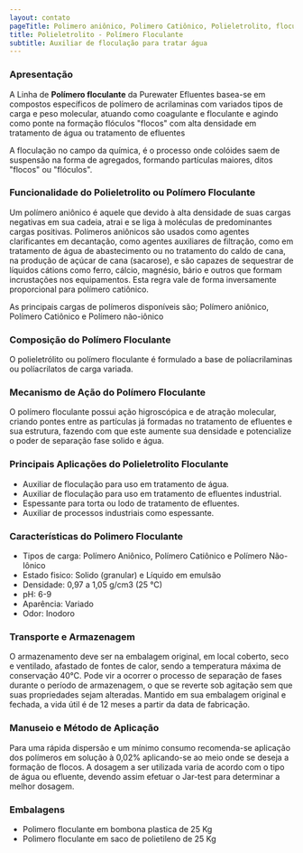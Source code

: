 ```yaml
---
layout: contato
pageTitle: Polimero aniônico, Polimero Catiônico, Polieletrolito, floculante, polimero floculante, adensamento de lodo, floculante para tratamento de efluentes, polimero para tratamento de efluentes, polieletrolito floculante
title: Polieletrolito - Polímero Floculante
subtitle: Auxiliar de floculação para tratar água
---
```


### Apresentação
A Linha de **Polímero floculante** da Purewater Efluentes basea-se em compostos específicos de polímero de acrilaminas com variados tipos de carga e peso molecular, atuando como coagulante e floculante e agindo como ponte na formação flóculos "flocos" com alta densidade em tratamento de água ou tratamento de efluentes

A floculação no campo da química, é o processo onde colóides saem de suspensão na forma de agregados, formando partículas maiores, ditos "flocos" ou "flóculos". 

### Funcionalidade do Polieletrolito ou Polímero Floculante

Um polímero aniônico é aquele que devido à alta densidade de suas cargas negativas em sua cadeia, atrai e se liga à moléculas de predominantes cargas positivas. Polímeros aniônicos são usados como agentes clarificantes em decantação, como agentes auxiliares de filtração, como em tratamento de água de abastecimento ou no tratamento do caldo de cana, na produção de açúcar de cana (sacarose), e são capazes de sequestrar de líquidos cátions como ferro, cálcio, magnésio, bário e outros que formam incrustações nos equipamentos. 
Esta regra vale de forma inversamente proporcional para polímero catiônico.

As principais cargas de polímeros disponíveis são; Polímero aniônico, Polímero Catiônico e Polímero não-iônico

### Composição do Polímero Floculante
O polieletrólito ou polímero floculante é formulado a base de políacrilaminas ou políacrilatos de carga variada. 

### Mecanismo de Ação do Polímero Floculante
O polímero floculante possui ação higroscópica e de atração molecular, criando pontes entre as partículas já formadas no tratamento de efluentes e sua estrutura, fazendo com que este aumente sua densidade e potencialize o poder de separação fase solido e água.


### Principais Aplicações do Polieletrolito Floculante

- Auxiliar de floculação para uso em tratamento de água.
- Auxiliar de floculação para uso em tratamento de efluentes industrial.
- Espessante para torta ou lodo de tratamento de efluentes.
- Auxiliar de processos industriais como espessante.

### Características do Polimero Floculante

- Tipos de carga: Polímero Aniônico, Polímero Catiônico e Polímero Não-Iônico
- Estado fisico: Solido (granular) e Líquido em emulsão
- Densidade: 0,97 a 1,05 g/cm3 (25 °C)
- pH: 6-9
- Aparência: Variado
- Odor: Inodoro

### Transporte e Armazenagem
O armazenamento deve ser na embalagem original, em local coberto, seco e ventilado, afastado de fontes de calor, sendo a temperatura máxima de conservação 40°C. 
Pode vir a ocorrer o processo de separação de fases durante o período de armazenagem, o que se reverte sob agitação sem que suas propriedades sejam alteradas. 
Mantido em sua embalagem original e fechada, a vida útil é de 12 meses a partir da data de  fabricação.

### Manuseio e Método de Aplicação
Para uma rápida dispersão e um mínimo consumo recomenda-se aplicação dos polímeros em solução à 0,02% aplicando-se ao meio onde se deseja a formação de flocos. 
A dosagem a ser utilizada varia de acordo com o tipo de água ou efluente, devendo assim efetuar o Jar-test para determinar a melhor dosagem.


### Embalagens

- Polimero floculante em bombona plastica de 25 Kg
- Polimero floculante em saco de polietileno de 25 Kg
